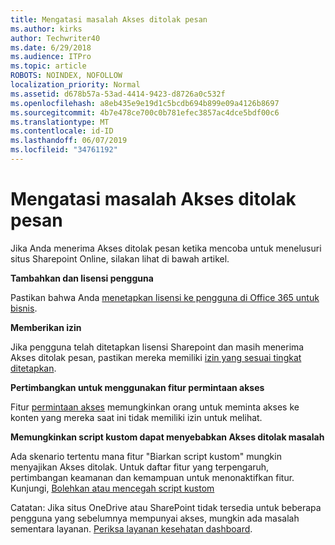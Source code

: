```yaml
---
title: Mengatasi masalah Akses ditolak pesan
ms.author: kirks
author: Techwriter40
ms.date: 6/29/2018
ms.audience: ITPro
ms.topic: article
ROBOTS: NOINDEX, NOFOLLOW
localization_priority: Normal
ms.assetid: d678b57a-53ad-4414-9423-d8726a0c532f
ms.openlocfilehash: a8eb435e9e19d1c5bcdb694b899e09a4126b8697
ms.sourcegitcommit: 4b7e478ce700c0b781efec3857ac4dce5bdf00c6
ms.translationtype: MT
ms.contentlocale: id-ID
ms.lasthandoff: 06/07/2019
ms.locfileid: "34761192"
---
```

# <a name="troubleshoot-access-denied-messages"></a>Mengatasi masalah Akses ditolak pesan

Jika Anda menerima Akses ditolak pesan ketika mencoba untuk menelusuri situs Sharepoint Online, silakan lihat di bawah artikel.

**Tambahkan dan lisensi pengguna**

Pastikan bahwa Anda [menetapkan lisensi ke pengguna di Office 365 untuk bisnis](https://docs.microsoft.com/office365/admin/subscriptions-and-billing/assign-licenses-to-users?view=o365-worldwide&amp;tabs=One).

**Memberikan izin**

Jika pengguna telah ditetapkan lisensi Sharepoint dan masih menerima Akses ditolak pesan, pastikan mereka memiliki [izin yang sesuai tingkat ditetapkan](https://docs.microsoft.com/sharepoint/understanding-permission-levels).

**Pertimbangkan untuk menggunakan fitur permintaan akses**

Fitur [permintaan akses](https://support.office.com/article/Set-up-and-manage-access-requests-94B26E0B-2822-49D4-929A-8455698654B3) memungkinkan orang untuk meminta akses ke konten yang mereka saat ini tidak memiliki izin untuk melihat. 

**Memungkinkan script kustom dapat menyebabkan Akses ditolak masalah**

Ada skenario tertentu mana fitur "Biarkan script kustom" mungkin menyajikan Akses ditolak. Untuk daftar fitur yang terpengaruh, pertimbangan keamanan dan kemampuan untuk menonaktifkan fitur. Kunjungi, [Bolehkan atau mencegah script kustom](https://docs.microsoft.com/sharepoint/allow-or-prevent-custom-script)

Catatan: Jika situs OneDrive atau SharePoint tidak tersedia untuk beberapa pengguna yang sebelumnya mempunyai akses, mungkin ada masalah sementara layanan. [Periksa layanan kesehatan dashboard](https://portal.office.com/adminportal/home#/servicehealth).


  

